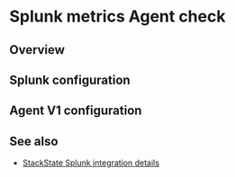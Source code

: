 # Splunk metrics Agent check

## Overview

## Splunk configuration

## Agent V1 configuration



## See also

* [StackState Splunk integration details](/stackpacks/integrations/new_splunk/splunk.md)
